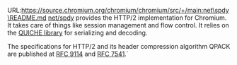 URL:https://source.chromium.org/chromium/chromium/src/+/main:net\spdy\README.md
[net/spdy](https://source.chromium.org/chromium/chromium/src/+/main:net/spdy/)
provides the HTTP/2 implementation for Chromium. It takes care of things like
session management and flow control. It relies on the [QUICHE
library](https://source.chromium.org/chromium/chromium/src/+/main:net/third_party/quiche/src/)
for serializing and decoding.

The specifications for HTTP/2 and its header compression algorithm QPACK are
published at [RFC 9114](https://www.rfc-editor.org/rfc/rfc9114.html) and [RFC
7541](https://httpwg.org/specs/rfc7541.html).`
